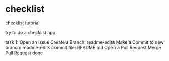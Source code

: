 # checklist
checklist tutorial


try to do a checklist app

task 1:
Open an Issue
Create a Branch: readme-edits
Make a Commit to new branch: readme-edits
commit file: README.md
Open a Pull Request
Merge Pull Request
done

